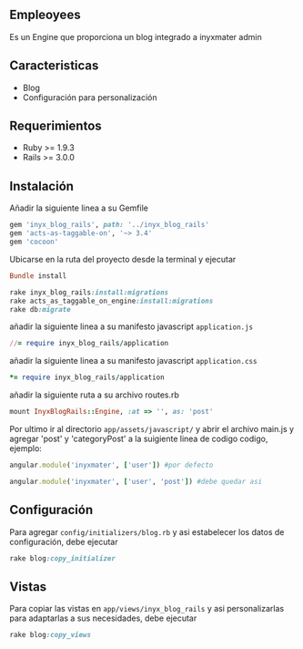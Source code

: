 ## Empleoyees

Es un Engine que proporciona un blog integrado a inyxmater admin

## Caracteristicas

- Blog
- Configuración para personalización

## Requerimientos

* Ruby >= 1.9.3
* Rails >= 3.0.0

## Instalación

Añadir la siguiente linea a su Gemfile

```ruby
gem 'inyx_blog_rails', path: '../inyx_blog_rails'
gem 'acts-as-taggable-on', '~> 3.4'
gem 'cocoon'
```

Ubicarse en la ruta del proyecto desde la terminal y ejecutar

```ruby
Bundle install
```

```ruby
rake inyx_blog_rails:install:migrations
rake acts_as_taggable_on_engine:install:migrations
rake db:migrate
```

añadir la siguiente linea a su manifesto javascript `application.js`

```ruby
//= require inyx_blog_rails/application
```

añadir la siguiente linea a su manifesto javascript `application.css`

```ruby
*= require inyx_blog_rails/application
```

añadir la siguiente ruta a su archivo routes.rb

```ruby
mount InyxBlogRails::Engine, :at => '', as: 'post'
```

Por ultimo ir al directorio `app/assets/javascript/` y abrir el archivo main.js y agregar 'post' y 'categoryPost' a la suigiente linea de codigo codigo, ejemplo:

```ruby
angular.module('inyxmater', ['user']) #por defecto

angular.module('inyxmater', ['user', 'post']) #debe quedar asi
```

## Configuración

Para agregar `config/initializers/blog.rb` y asi estabelecer los datos de configuración, debe ejecutar

```ruby
rake blog:copy_initializer
```
## Vistas

Para copiar las vistas en `app/views/inyx_blog_rails` y asi personalizarlas para adaptarlas a sus necesidades, debe ejecutar

```ruby
rake blog:copy_views
```